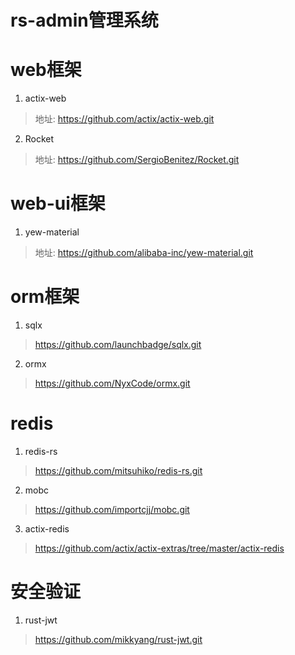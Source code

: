 # rs-admin管理系统

# web框架

1. actix-web

> 地址: https://github.com/actix/actix-web.git

2. Rocket

> 地址: https://github.com/SergioBenitez/Rocket.git

# web-ui框架

1. yew-material

> 地址: https://github.com/alibaba-inc/yew-material.git

# orm框架

1. sqlx

> https://github.com/launchbadge/sqlx.git

2. ormx

> https://github.com/NyxCode/ormx.git

# redis

1. redis-rs

> https://github.com/mitsuhiko/redis-rs.git

2. mobc

> https://github.com/importcjj/mobc.git

3. actix-redis

> https://github.com/actix/actix-extras/tree/master/actix-redis

# 安全验证

1. rust-jwt

> https://github.com/mikkyang/rust-jwt.git
